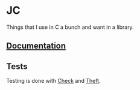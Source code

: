 # JC

Things that I use in C a bunch and want in a library.

## [Documentation](https://jlobblet.co.uk/JC)

## Tests

Testing is done with [Check](https://github.com/libcheck/check) and [Theft](https://github.com/silentbicycle/theft).
